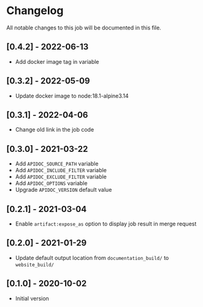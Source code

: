 # Changelog
All notable changes to this job will be documented in this file.

## [0.4.2] - 2022-06-13
* Add docker image tag in variable 

## [0.3.2] - 2022-05-09
* Update docker image to node:18.1-alpine3.14

## [0.3.1] - 2022-04-06
* Change old link in the job code

## [0.3.0] - 2021-03-22
* Add `APIDOC_SOURCE_PATH` variable
* Add `APIDOC_INCLUDE_FILTER` variable
* Add `APIDOC_EXCLUDE_FILTER` variable
* Add `APIDOC_OPTIONS` variable
* Upgrade `APIDOC_VERSION` default value

## [0.2.1] - 2021-03-04
* Enable `artifact:expose_as` option to display job result in merge request

## [0.2.0] - 2021-01-29
* Update default output location from `documentation_build/` to `website_build/`

## [0.1.0] - 2020-10-02
* Initial version
